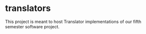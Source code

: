 translators
===========

This project is meant to host Translator implementations of our fifth semester software project.
